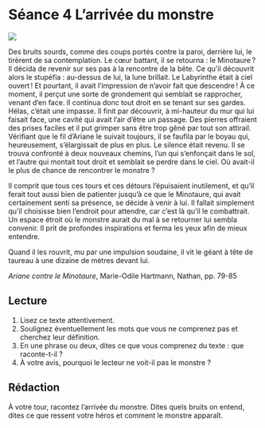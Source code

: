 # Séance 4 L’arrivée du monstre

![](https://upload.wikimedia.org/wikipedia/commons/f/fd/Wonders_of_sculpture_%281873%29_%2814780490321%29.jpg?uselang=fr)

Des bruits sourds, comme des coups portés contre la paroi, derrière lui, le tirèrent de sa contemplation. Le cœur battant, il se retourna : le Minotaure ? Il décida de revenir sur ses pas à la rencontre de la bête. Ce qu’il découvrit alors le stupéfia : au-dessus de lui, la lune brillait. Le Labyrinthe était à ciel ouvert ! Et pourtant, il avait l’impression de n’avoir fait que descendre ! À ce moment, il perçut une sorte de grondement qui semblait se rapprocher, venant d’en face. Il continua donc tout droit en se tenant sur ses gardes. Hélas, c’était une impasse. Il finit par découvrir, à mi-hauteur du mur qui lui faisait face, une cavité qui avait l’air d’être un passage. Des pierres offraient des prises faciles et il put grimper sans être trop gêné par tout son attirail. Vérifiant que le fil d’Ariane le suivait toujours, il se faufila par le boyau qui, heureusement, s’élargissait de plus en plus. Le silence était revenu. Il se trouva confronté à deux nouveaux chemins, l’un qui s’enfonçait dans le sol, et l’autre qui montait tout droit et semblait se perdre dans le ciel. Où avait-il le plus de chance de rencontrer le monstre ?

Il comprit que tous ces tours et ces détours l’épuisaient inutilement, et qu’il ferait tout aussi bien de patienter jusqu’à ce que le Minotaure, qui avait certainement senti sa présence, se décide à venir à lui. Il fallait simplement qu’il choisisse bien l’endroit pour attendre, car c’est là qu’il le combattrait. Un espace étroit où le monstre aurait du mal à se retourner lui sembla convenir. Il prit de profondes inspirations et ferma les yeux afin de mieux entendre.

Quand il les rouvrit, mu par une impulsion soudaine, il vit le géant à tête de taureau à une dizaine de mètres devant lui.

*Ariane contre le Minotaure*, Marie-Odile Hartmann, Nathan, pp. 79-85

## Lecture

1. Lisez ce texte attentivement.
2. Soulignez éventuellement les mots que vous ne comprenez pas et ​cherchez leur
définition​.
3. En une phrase ou deux, dites ce que vous comprenez du texte : que raconte-t-il ?
4. À votre avis, pourquoi le lecteur ne voit-il pas le monstre ?

## Rédaction

À votre tour, racontez l’arrivée du monstre. Dites quels bruits on entend, dites ce que ressent votre héros et comment le monstre apparaît. 

